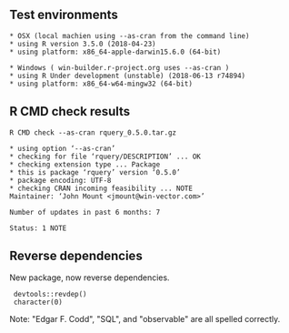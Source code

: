 


## Test environments

    * OSX (local machien using --as-cran from the command line)
    * using R version 3.5.0 (2018-04-23)
    * using platform: x86_64-apple-darwin15.6.0 (64-bit)

    * Windows ( win-builder.r-project.org uses --as-cran )
    * using R Under development (unstable) (2018-06-13 r74894)
    * using platform: x86_64-w64-mingw32 (64-bit)

   
## R CMD check results

    R CMD check --as-cran rquery_0.5.0.tar.gz 

    * using option ‘--as-cran’
    * checking for file ‘rquery/DESCRIPTION’ ... OK
    * checking extension type ... Package
    * this is package ‘rquery’ version ‘0.5.0’
    * package encoding: UTF-8
    * checking CRAN incoming feasibility ... NOTE
    Maintainer: ‘John Mount <jmount@win-vector.com>’

    Number of updates in past 6 months: 7
    
    Status: 1 NOTE


## Reverse dependencies

New package, now reverse dependencies.

     devtools::revdep()
     character(0)
     
     
Note: "Edgar F. Codd", "SQL", and "observable" are all spelled correctly.



